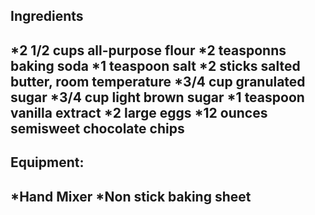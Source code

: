 <h2>Ingredients<h2>
*2 1/2 cups all-purpose flour
*2 teasponns baking soda
*1 teaspoon salt
*2 sticks salted butter, room temperature
*3/4 cup granulated sugar
*3/4 cup light brown sugar
*1 teaspoon vanilla extract
*2 large eggs
*12 ounces semisweet chocolate chips

<h2>Equipment:<h2>
*Hand Mixer
*Non stick baking sheet